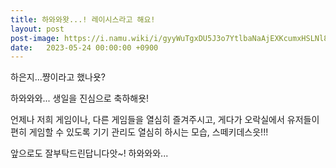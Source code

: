 ```yaml
---
title: 하와와왓...! 레이시스라고 해요!
layout: post
post-image: https://i.namu.wiki/i/gyyWuTgxDU5J3o7YtlbaNaAjEXKcumxHSLNl8PD4uhmlaD-FoteaYKn4JEv_XnqfK1yQKKlkuIT1jnzcRXpYuA.webp
date:   2023-05-24 00:00:00 +0900
---
```


하은지...쨩이라고 했나욧?

하와와와... 생일을 진심으로 축하해욧!

언제나 저희 게임이나, 다른 게임들을 열심히 즐겨주시고, 게다가 오락실에서 유저들이 편히 게임할 수 있도록 기기 관리도 열심히 하시는 모습, 스떼키데스읏!!!

앞으로도 잘부탁드린답니다앗~! 하와와와...